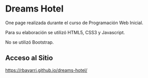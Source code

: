 # Dreams Hotel

<p>One page realizada durante el curso de Programación Web Inicial.</p>
<p>Para su elaboración se utilizó HTML5, CSS3 y Javascript.</p>
<p>No se utilizó Bootstrap.</p>

## Acceso al Sitio
<a href="https://rbayarri.github.io/dreams-hotel/" target="blank">https://rbayarri.github.io/dreams-hotel/</a>
